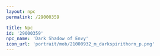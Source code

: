 ```yaml
---
layout: npc
permalink: /29000359

title: Npc
id: '29000359'
npc_name: 'Dark Shadow of Envy'
icon_url: 'portrait/mob/21000932_m_darkspirithorn_p.png'
---
```

